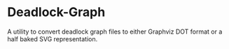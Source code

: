 # Deadlock-Graph

A utility to convert deadlock graph files to either Graphviz DOT format or a
half baked SVG representation.
